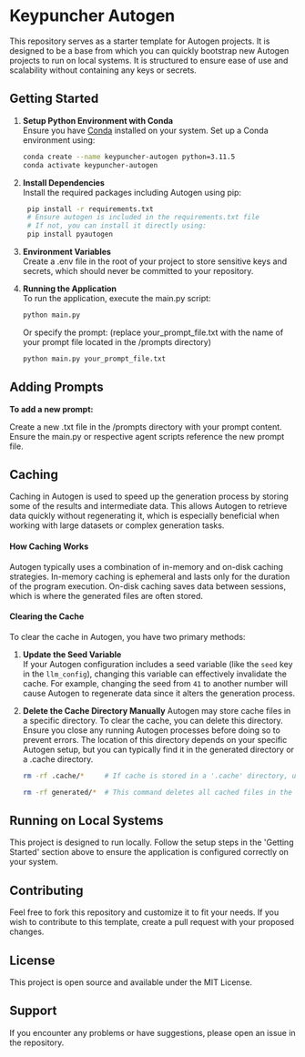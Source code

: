 # Keypuncher Autogen

This repository serves as a starter template for Autogen projects. It is designed to be a base from which you can quickly bootstrap new Autogen projects to run on local systems. It is structured to ensure ease of use and scalability without containing any keys or secrets.

## Getting Started

1. **Setup Python Environment with Conda**  
   Ensure you have [Conda](https://docs.conda.io/projects/conda/en/latest/user-guide/install/index.html) installed on your system. Set up a Conda environment using:

   ```bash
   conda create --name keypuncher-autogen python=3.11.5
   conda activate keypuncher-autogen
   ```

2. **Install Dependencies**  
   Install the required packages including Autogen using pip:

   ```bash
    pip install -r requirements.txt
    # Ensure autogen is included in the requirements.txt file
    # If not, you can install it directly using:
    pip install pyautogen
   ```

3. **Environment Variables**  
   Create a .env file in the root of your project to store sensitive keys and secrets, which should never be committed to your repository.

4. **Running the Application**  
   To run the application, execute the main.py script:

   ```bash
   python main.py
   ```

   Or specify the prompt: (replace your_prompt_file.txt with the name of your prompt file located in the /prompts directory)

   ```bash
   python main.py your_prompt_file.txt
   ```

## Adding Prompts

**To add a new prompt:**

  Create a new .txt file in the /prompts directory with your prompt content.
  Ensure the main.py or respective agent scripts reference the new prompt file.

## Caching

Caching in Autogen is used to speed up the generation process by storing some of the results and intermediate data. This allows Autogen to retrieve data quickly without regenerating it, which is especially beneficial when working with large datasets or complex generation tasks.

#### How Caching Works

Autogen typically uses a combination of in-memory and on-disk caching strategies. In-memory caching is ephemeral and lasts only for the duration of the program execution. On-disk caching saves data between sessions, which is where the generated files are often stored.

#### Clearing the Cache

To clear the cache in Autogen, you have two primary methods:

1. **Update the Seed Variable**  
   If your Autogen configuration includes a seed variable (like the `seed` key in the `llm_config`), changing this variable can effectively invalidate the cache. For example, changing the seed from `41` to another number will cause Autogen to regenerate data since it alters the generation process.

2. **Delete the Cache Directory Manually**
   Autogen may store cache files in a specific directory. To clear the cache, you can delete this directory. Ensure you close any running Autogen processes before doing so to prevent errors. The location of this directory depends on your specific Autogen setup, but you can typically find it in the generated directory or a .cache directory.

   ```bash
   rm -rf .cache/*     # If cache is stored in a '.cache' directory, use this command

   rm -rf generated/*  # This command deletes all cached files in the 'generated' directory
   ```

## Running on Local Systems
This project is designed to run locally. Follow the setup steps in the 'Getting Started' section above to ensure the application is configured correctly on your system.

## Contributing
Feel free to fork this repository and customize it to fit your needs. If you wish to contribute to this template, create a pull request with your proposed changes.

## License
This project is open source and available under the MIT License.

## Support
If you encounter any problems or have suggestions, please open an issue in the repository.

